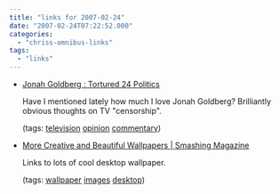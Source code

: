 ```yaml
---
title: "links for 2007-02-24"
date: "2007-02-24T07:22:52.000"
categories: 
  - "chriss-omnibus-links"
tags: 
  - "links"
---
```


- [Jonah Goldberg : Tortured 24 Politics](http://article.nationalreview.com/?q=MzU0Yzk3NWYyOWY5MTkzYjM2Mzg5NWUyNDFlNGRjYjg=)
    
    Have I mentioned lately how much I love Jonah Goldberg? Brilliantly obvious thoughts on TV "censorship".
    
    (tags: [television](http://del.icio.us/hubbsc/television) [opinion](http://del.icio.us/hubbsc/opinion) [commentary](http://del.icio.us/hubbsc/commentary))
    
- [More Creative and Beautiful Wallpapers | Smashing Magazine](http://www.smashingmagazine.com/2007/02/22/more-creative-and-beautiful-wallpapers/)
    
    Links to lots of cool desktop wallpaper.
    
    (tags: [wallpaper](http://del.icio.us/hubbsc/wallpaper) [images](http://del.icio.us/hubbsc/images) [desktop](http://del.icio.us/hubbsc/desktop))
